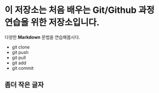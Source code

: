 # 이 저장소는 처음 배우는 Git/Github 과정 연습을 위한 저장소입니다.
다양한 **Markdown** 문법을 연습해봅시다.
- git clone
- git push
- git pull
- git add
- git commit

## 좀더 작은 글자
